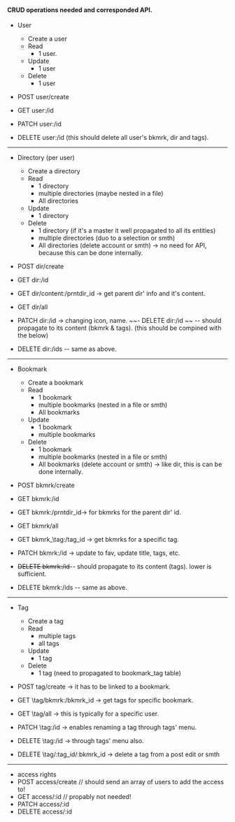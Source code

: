 #### CRUD operations needed and corresponded API. 

- User 
	- Create a user 
	- Read
		- 1 user.
	- Update 
		- 1 user
	- Delete 
		- 1 user

- POST user/create
- GET user:/id 
- PATCH user:/id
- DELETE user:/id (this should delete all user's bkmrk, dir and tags).

---- 
- Directory (per user)
	- Create a directory
	- Read 
		- 1 directory 
		- multiple directories (maybe nested in a file)
		- All directories
	- Update
		- 1 directory
	- Delete 
		- 1 directory (if it's a master it well propagated to all its entities)
		- multiple directories (duo to a selection or smth)
		- All directories (delete account or smth) → no need for API, because this can be done internally. 

- POST dir/create
- GET dir:/id 
- GET dir/content:/prntdir_id -> get parent dir' info and it's content. 
- GET dir/all 
- PATCH dir:/id -> changing icon, name. 
~~- DELETE dir:/id ~~ -- should propagate to its content (bkmrk & tags). (this should be compined with the below)
- DELETE dir:/ids -- same as above.

---
- Bookmark
	- Create a bookmark
	- Read
		- 1 bookmark
		- multiple bookmarks (nested in a file or smth)
		- All bookmarks
	- Update
		- 1 bookmark 
		- multiple bookmarks 
	- Delete 
		- 1 bookmark 
		- multiple bookmarks (nested in a file or smth)
		- All bookmarks (delete account or smth) → like dir, this is can be done internally.

- POST bkmrk/create
- GET bkmrk:/id
- GET bkmrk:/prntdir_id→ for bkmrks for the parent dir' id. 
- GET bkmrk/all 
- GET bkmrk_\tag:/tag_id → get bkmrks for a specific tag.
- PATCH bkmrk:/id → update to fav, update title, tags, etc. 
- ~~DELETE bkmrk:/id~~-- should propagate to its content (tags). lower is sufficient. 
- DELETE bkmrk:/ids -- same as above.

---
- Tag
	- Create a tag 
	- Read
		- multiple tags
		- all tags
	- Update
		- 1 tag
	- Delete 
		- 1 tag (need to propagated to bookmark_tag table)

- POST tag/create → it has to be linked to a bookmark. 
- GET \tag/bkmrk:/bkmrk_id → get tags for specific bookmark.
- GET \tag/all → this is typically for a specific user. 
- PATCH \tag:/id → enables renaming a tag through tags' menu.
- DELETE \tag:/id -> through tags' menu also. 
- DELETE \tag/:tag_id/:bkmrk_id -> delete a tag from a post edit or smth


--- 
- access rights 
- POST access/create // should send an array of users to add the access to!
- GET access/:id // propably not needed! 
- PATCH access/:id
- DELETE access/:id
